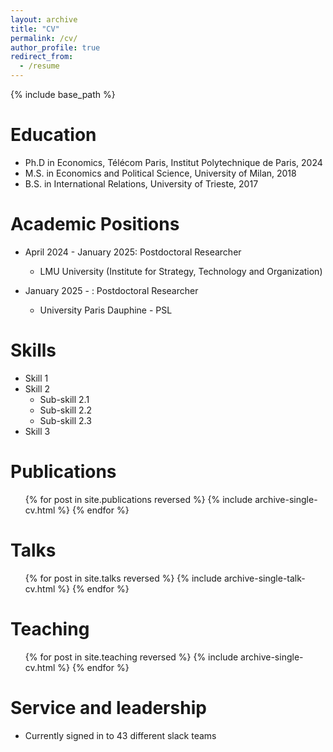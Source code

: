 ```yaml
---
layout: archive
title: "CV"
permalink: /cv/
author_profile: true
redirect_from:
  - /resume
---
```


{% include base_path %}

Education
======
* Ph.D in Economics, Télécom Paris, Institut Polytechnique de Paris, 2024
* M.S. in Economics and Political Science, University of Milan, 2018
* B.S. in International Relations, University of Trieste, 2017

Academic Positions
======
* April 2024 - January 2025: Postdoctoral Researcher 
  * LMU University (Institute for Strategy, Technology and Organization)

* January 2025 - : Postdoctoral Researcher 
  * University Paris Dauphine - PSL
  
Skills
======
* Skill 1
* Skill 2
  * Sub-skill 2.1
  * Sub-skill 2.2
  * Sub-skill 2.3
* Skill 3

Publications
======
  <ul>{% for post in site.publications reversed %}
    {% include archive-single-cv.html %}
  {% endfor %}</ul>
  
Talks
======
  <ul>{% for post in site.talks reversed %}
    {% include archive-single-talk-cv.html  %}
  {% endfor %}</ul>
  
Teaching
======
  <ul>{% for post in site.teaching reversed %}
    {% include archive-single-cv.html %}
  {% endfor %}</ul>
  
Service and leadership
======
* Currently signed in to 43 different slack teams
